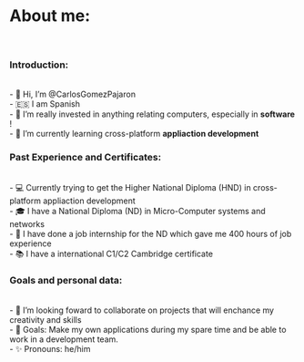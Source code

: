 <h1> About me: </h1> <br>

<h3> Introduction: </h3> <br>
- 👋 Hi, I’m @CarlosGomezPajaron <br>
- 🇪🇸  I am Spanish <br>
- 👀 I’m really invested in anything relating computers, especially in <strong> software </strong>! <br>
- 🌱 I’m currently learning cross-platform <strong> appliaction development </strong> <br>


<h3> Past Experience and Certificates: </h3> <br>
- 💻 Currently trying to get the Higher National Diploma (HND) in cross-platform appliaction development  <br>
- 🎓  I have a National Diploma (ND) in Micro-Computer systems and networks <br>
- 💼  I have done a job internship for the ND which gave me 400 hours of job experience <br>
- 📚  I have a international C1/C2 Cambridge certificate <br>


<h3> Goals and personal data: </h3>  <br>
- 💞️ I’m looking foward to collaborate on projects that will enchance my creativity and skills <br>
- 🎯 Goals: Make my own applications during my spare time and be able to work in a development team. <br>
- ✨ Pronouns: he/him <br>

<!---
CarlosGomezPajaron/CarlosGomezPajaron is a ✨ special ✨ repository because its `README.md` (this file) appears on your GitHub profile.
You can click the Preview link to take a look at your changes.
--->

